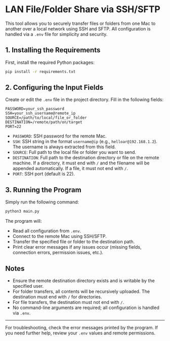 # LAN File/Folder Share via SSH/SFTP

This tool allows you to securely transfer files or folders from one Mac to another over a local network using SSH and SFTP. All configuration is handled via a `.env` file for simplicity and security.

## 1. Installing the Requirements

First, install the required Python packages:

```sh
pip install -r requirements.txt
```

## 2. Configuring the Input Fields

Create or edit the `.env` file in the project directory. Fill in the following fields:

```
PASSWORD=your_ssh_password
SSH=your_ssh_username@remote_ip
SOURCE=/path/to/local/file_or_folder
DESTINATION=/remote/path/on/target
PORT=22
```

- `PASSWORD`: SSH password for the remote Mac.
- `SSH`: SSH string in the format `username@ip` (e.g., `helloar@192.168.1.2`). The username is always extracted from this field.
- `SOURCE`: Full path to the local file or folder you want to send.
- `DESTINATION`: Full path to the destination directory or file on the remote machine. If a directory, it must end with `/` and the filename will be appended automatically. If a file, it must not end with `/`.
- `PORT`: SSH port (default is 22).

## 3. Running the Program

Simply run the following command:

```sh
python3 main.py
```

The program will:
- Read all configuration from `.env`.
- Connect to the remote Mac using SSH/SFTP.
- Transfer the specified file or folder to the destination path.
- Print clear error messages if any issues occur (missing fields, connection errors, permission issues, etc.).

## Notes
- Ensure the remote destination directory exists and is writable by the specified user.
- For folder transfers, all contents will be recursively uploaded. The destination must end with `/` for directories.
- For file transfers, the destination must not end with `/`.
- No command-line arguments are required; all configuration is handled via `.env`.

---

For troubleshooting, check the error messages printed by the program. If you need further help, review your `.env` values and remote permissions.
